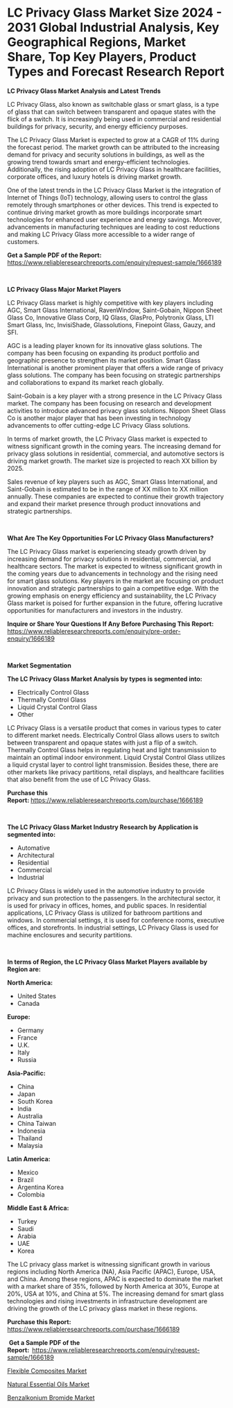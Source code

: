 <p><h1>LC Privacy Glass Market Size 2024 - 2031 Global Industrial Analysis, Key Geographical Regions, Market Share, Top Key Players, Product Types and Forecast Research Report</h1></p><p><strong>LC Privacy Glass Market Analysis and Latest Trends</strong></p>
<p><p>LC Privacy Glass, also known as switchable glass or smart glass, is a type of glass that can switch between transparent and opaque states with the flick of a switch. It is increasingly being used in commercial and residential buildings for privacy, security, and energy efficiency purposes.</p><p>The LC Privacy Glass Market is expected to grow at a CAGR of 11% during the forecast period. The market growth can be attributed to the increasing demand for privacy and security solutions in buildings, as well as the growing trend towards smart and energy-efficient technologies. Additionally, the rising adoption of LC Privacy Glass in healthcare facilities, corporate offices, and luxury hotels is driving market growth.</p><p>One of the latest trends in the LC Privacy Glass Market is the integration of Internet of Things (IoT) technology, allowing users to control the glass remotely through smartphones or other devices. This trend is expected to continue driving market growth as more buildings incorporate smart technologies for enhanced user experience and energy savings. Moreover, advancements in manufacturing techniques are leading to cost reductions and making LC Privacy Glass more accessible to a wider range of customers.</p></p>
<p><strong>Get a Sample PDF of the Report:&nbsp;</strong> <a href="https://www.reliableresearchreports.com/enquiry/request-sample/1666189">https://www.reliableresearchreports.com/enquiry/request-sample/1666189</a></p>
<p>&nbsp;</p>
<p><strong>LC Privacy Glass Major Market Players</strong></p>
<p><p>LC Privacy Glass market is highly competitive with key players including AGC, Smart Glass International, RavenWindow, Saint-Gobain, Nippon Sheet Glass Co, Innovative Glass Corp, IQ Glass, GlasPro, Polytronix Glass, LTI Smart Glass, Inc, InvisiShade, Glassolutions, Finepoint Glass, Gauzy, and SFI.</p><p>AGC is a leading player known for its innovative glass solutions. The company has been focusing on expanding its product portfolio and geographic presence to strengthen its market position. Smart Glass International is another prominent player that offers a wide range of privacy glass solutions. The company has been focusing on strategic partnerships and collaborations to expand its market reach globally.</p><p>Saint-Gobain is a key player with a strong presence in the LC Privacy Glass market. The company has been focusing on research and development activities to introduce advanced privacy glass solutions. Nippon Sheet Glass Co is another major player that has been investing in technology advancements to offer cutting-edge LC Privacy Glass solutions.</p><p>In terms of market growth, the LC Privacy Glass market is expected to witness significant growth in the coming years. The increasing demand for privacy glass solutions in residential, commercial, and automotive sectors is driving market growth. The market size is projected to reach XX billion by 2025.</p><p>Sales revenue of key players such as AGC, Smart Glass International, and Saint-Gobain is estimated to be in the range of XX million to XX million annually. These companies are expected to continue their growth trajectory and expand their market presence through product innovations and strategic partnerships.</p></p>
<p>&nbsp;</p>
<p><strong>What Are The Key Opportunities For LC Privacy Glass Manufacturers?</strong></p>
<p><p>The LC Privacy Glass market is experiencing steady growth driven by increasing demand for privacy solutions in residential, commercial, and healthcare sectors. The market is expected to witness significant growth in the coming years due to advancements in technology and the rising need for smart glass solutions. Key players in the market are focusing on product innovation and strategic partnerships to gain a competitive edge. With the growing emphasis on energy efficiency and sustainability, the LC Privacy Glass market is poised for further expansion in the future, offering lucrative opportunities for manufacturers and investors in the industry.</p></p>
<p><strong>Inquire or Share Your Questions If Any Before Purchasing This Report:</strong> <a href="https://www.reliableresearchreports.com/enquiry/pre-order-enquiry/1666189">https://www.reliableresearchreports.com/enquiry/pre-order-enquiry/1666189</a></p>
<p>&nbsp;</p>
<p><strong>Market Segmentation</strong></p>
<p><strong>The LC Privacy Glass Market Analysis by types is segmented into:</strong></p>
<p><ul><li>Electrically Control Glass</li><li>Thermally Control Glass</li><li>Liquid Crystal Control Glass</li><li>Other</li></ul></p>
<p><p>LC Privacy Glass is a versatile product that comes in various types to cater to different market needs. Electrically Control Glass allows users to switch between transparent and opaque states with just a flip of a switch. Thermally Control Glass helps in regulating heat and light transmission to maintain an optimal indoor environment. Liquid Crystal Control Glass utilizes a liquid crystal layer to control light transmission. Besides these, there are other markets like privacy partitions, retail displays, and healthcare facilities that also benefit from the use of LC Privacy Glass.</p></p>
<p><strong>Purchase this Report:&nbsp;</strong><a href="https://www.reliableresearchreports.com/purchase/1666189">https://www.reliableresearchreports.com/purchase/1666189</a></p>
<p>&nbsp;</p>
<p><strong>The LC Privacy Glass Market Industry Research by Application is segmented into:</strong></p>
<p><ul><li>Automative</li><li>Architectural</li><li>Residential</li><li>Commercial</li><li>Industrial</li></ul></p>
<p><p>LC Privacy Glass is widely used in the automotive industry to provide privacy and sun protection to the passengers. In the architectural sector, it is used for privacy in offices, homes, and public spaces. In residential applications, LC Privacy Glass is utilized for bathroom partitions and windows. In commercial settings, it is used for conference rooms, executive offices, and storefronts. In industrial settings, LC Privacy Glass is used for machine enclosures and security partitions.</p></p>
<p>&nbsp;</p>
<p><strong>In terms of Region, the LC Privacy Glass Market Players available by Region are:</strong></p>
<p>
    <p> <strong> North America: </strong>
        <ul>
            <li>United States</li>
            <li>Canada</li>
        </ul>
        </p> 
    <p> <strong> Europe: </strong>
        <ul>
            <li>Germany</li>
            <li>France</li>
            <li>U.K.</li>
            <li>Italy</li>
            <li>Russia</li>
        </ul>
        </p> 
    <p> <strong> Asia-Pacific: </strong>
        <ul>
            <li>China</li>
            <li>Japan</li>
            <li>South Korea</li>
            <li>India</li>
            <li>Australia</li>
            <li>China Taiwan</li>
            <li>Indonesia</li>
            <li>Thailand</li>
            <li>Malaysia</li>
        </ul>
        </p> 
    <p> <strong> Latin America: </strong>
        <ul>
            <li>Mexico</li>
            <li>Brazil</li>
            <li>Argentina Korea</li>
            <li>Colombia</li>
        </ul>
        </p> 
    <p> <strong> Middle East & Africa: </strong>
        <ul>
            <li>Turkey</li>
            <li>Saudi</li>
            <li>Arabia</li>
            <li>UAE</li>
            <li>Korea</li>
        </ul>
    </p>
    </p>
<p><p>The LC privacy glass market is witnessing significant growth in various regions including North America (NA), Asia Pacific (APAC), Europe, USA, and China. Among these regions, APAC is expected to dominate the market with a market share of 35%, followed by North America at 30%, Europe at 20%, USA at 10%, and China at 5%. The increasing demand for smart glass technologies and rising investments in infrastructure development are driving the growth of the LC privacy glass market in these regions.</p></p>
<p><strong>Purchase this Report: </strong><a href="https://www.reliableresearchreports.com/purchase/1666189">https://www.reliableresearchreports.com/purchase/1666189</a></p>
<p>&nbsp;<strong>Get a Sample PDF of the Report:&nbsp;&nbsp;</strong><a href="https://www.reliableresearchreports.com/enquiry/request-sample/1666189">https://www.reliableresearchreports.com/enquiry/request-sample/1666189</a></p>
<p><strong></strong></p>
<p><p><a href="https://github.com/seekum/Market-Research-Report-List-1/blob/main/flexible-composites-market.md">Flexible Composites Market</a></p><p><a href="https://github.com/timeliteaut/Market-Research-Report-List-1/blob/main/natural-essential-oils-market.md">Natural Essential Oils Market</a></p><p><a href="https://github.com/bobicer/Market-Research-Report-List-2/blob/main/benzalkonium-bromide-market.md">Benzalkonium Bromide Market</a></p></p>